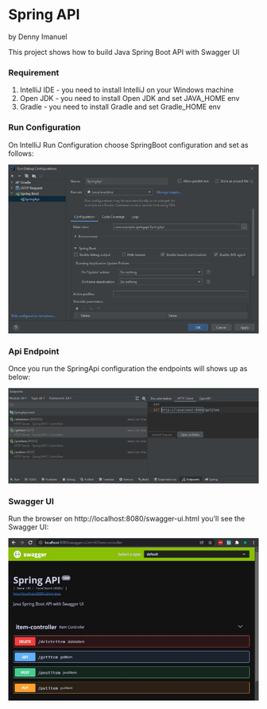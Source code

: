 # Spring API
by Denny Imanuel

This project shows how to build Java Spring Boot API with Swagger UI

### Requirement

1. IntelliJ IDE - you need to install IntelliJ on your Windows machine
3. Open JDK - you need to install Open JDK and set JAVA_HOME env
4. Gradle - you need to install Gradle and set Gradle_HOME env

### Run Configuration

On IntelliJ Run Configuration choose SpringBoot configuration and set as follows:

![](jpg/config.jpg)

### Api Endpoint

Once you run the SpringApi configuration the endpoints will shows up as below:

![](jpg/endpoint.jpg)

### Swagger UI

Run the browser on http://localhost:8080/swagger-ui.html you'll see the Swagger UI:

![](jpg/swagger.jpg)
